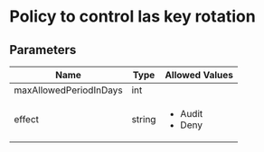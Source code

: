 # Policy to control las key rotation



## Parameters

| Name | Type | Allowed Values |
| -- | -- | -- |
| maxAllowedPeriodInDays | int |
| effect | string | <ul><li>Audit</li><li>Deny</li></ul> |
